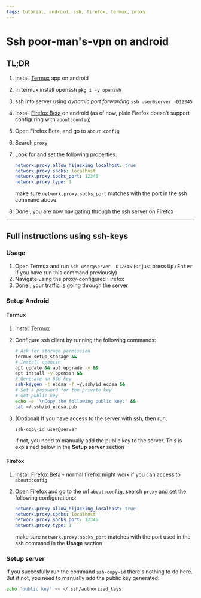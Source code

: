 ```yaml
---
tags: tutorial, android, ssh, firefox, termux, proxy
---
```


# Ssh poor-man's-vpn on android

## TL;DR

 1. Install [Termux](https://play.google.com/store/apps/details?id=com.termux) app on android
 2. In termux install openssh `pkg i -y openssh`
 3. ssh into server using *dynamic port forwarding* `ssh user@server -D12345`
 4. Install [Firefox Beta](https://play.google.com/store/apps/details?id=org.mozilla.firefox_beta) on android (as of now, plain Firefox doesn't support configuring with `about:config`)
 5. Open Firefox Beta, and go to `about:config`
 6. Search `proxy`
 7. Look for and set the following properties:

    ```yaml
    network.proxy.allow_hijacking_localhost: true
    network.proxy.socks: localhost
    network.proxy.socks_port: 12345
    network.proxy.type: 1
    ```

    make sure `network.proxy.socks_port` matches with the port in the ssh command above

 8. Done!, you are now navigating through the ssh server on Firefox

---

## Full instructions using ssh-keys

### Usage

1. Open Termux and run `ssh user@server -D12345` (or just press <kbd>Up</kbd>+<kbd>Enter</kbd> if you have run this command previously)
2. Navigate using the proxy-configured Firefox
3. Done!, your traffic is going through the server

### Setup Android

#### Termux

1. Install [Termux](https://play.google.com/store/apps/details?id=com.termux)
2. Configure ssh client by running the following commands:

    ```bash
    # Ask for storage permission
    termux-setup-storage &&
    # Install openssh
    apt update && apt upgrade -y &&
    apt install -y openssh &&
    # Generate an SSH key
    ssh-keygen -t ecdsa -f ~/.ssh/id_ecdsa &&
    # Set a password for the private key
    # Get public key
    echo -e '\nCopy the following public key:' &&
    cat ~/.ssh/id_ecdsa.pub
    ```

3. (Optional) If you have access to the server with ssh, then run:

    ```bash
    ssh-copy-id user@server
    ```

    If not, you need to manually add the public key to the server. This is explained below in the **Setup server** section

#### Firefox

1. Install [Firefox Beta](https://play.google.com/store/apps/details?id=org.mozilla.firefox_beta) - normal firefox might work if you can access to `about:config`
2. Open Firefox and go to the url `about:config`, search `proxy` and set the following configurations:

    ```yaml
    network.proxy.allow_hijacking_localhost: true
    network.proxy.socks: localhost
    network.proxy.socks_port: 12345
    network.proxy.type: 1
    ```

    make sure `network.proxy.socks_port` matches with the port used in the ssh command in the **Usage** section

### Setup server

If you succesfully run the command `ssh-copy-id` there's nothing to do here.\
But if not, you need to manually add the public key generated:

```bash
echo 'public key' >> ~/.ssh/authorized_keys
```
